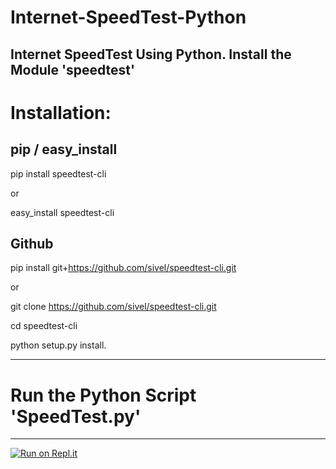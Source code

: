# Internet-SpeedTest-Python
Internet SpeedTest Using Python.
Install the Module 'speedtest'
-------------
Installation:
============

pip / easy_install
-----------

pip install speedtest-cli


or


easy_install speedtest-cli

Github
------------
pip install git+https://github.com/sivel/speedtest-cli.git


or


git clone https://github.com/sivel/speedtest-cli.git

cd speedtest-cli

python setup.py install.

------------------------------------
Run the Python Script 'SpeedTest.py'
================
------------------------------------
[![Run on Repl.it](https://repl.it/badge/github/NotSharwan/Internet-SpeedTest-Python)](https://repl.it/github/NotSharwan/Internet-SpeedTest-Python)